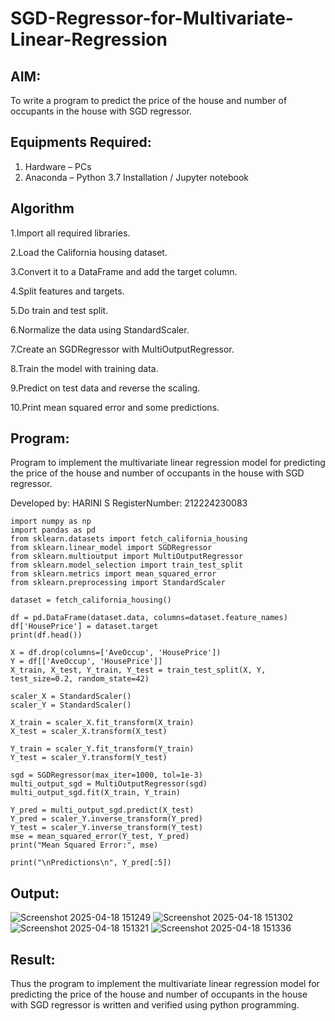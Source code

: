 # SGD-Regressor-for-Multivariate-Linear-Regression

## AIM:
To write a program to predict the price of the house and number of occupants in the house with SGD regressor.

## Equipments Required:
1. Hardware – PCs
2. Anaconda – Python 3.7 Installation / Jupyter notebook

## Algorithm

1.Import all required libraries.

2.Load the California housing dataset.

3.Convert it to a DataFrame and add the target column.

4.Split features and targets.

5.Do train and test split.

6.Normalize the data using StandardScaler.

7.Create an SGDRegressor with MultiOutputRegressor.

8.Train the model with training data.

9.Predict on test data and reverse the scaling.

10.Print mean squared error and some predictions.
## Program:
Program to implement the multivariate linear regression model for predicting the price of the house and number of occupants in the house with SGD regressor.

Developed by: HARINI S 
RegisterNumber: 212224230083

```
import numpy as np
import pandas as pd
from sklearn.datasets import fetch_california_housing
from sklearn.linear_model import SGDRegressor
from sklearn.multioutput import MultiOutputRegressor
from sklearn.model_selection import train_test_split
from sklearn.metrics import mean_squared_error
from sklearn.preprocessing import StandardScaler

dataset = fetch_california_housing()

df = pd.DataFrame(dataset.data, columns=dataset.feature_names)
df['HousePrice'] = dataset.target
print(df.head())

X = df.drop(columns=['AveOccup', 'HousePrice'])
Y = df[['AveOccup', 'HousePrice']]
X_train, X_test, Y_train, Y_test = train_test_split(X, Y, test_size=0.2, random_state=42)

scaler_X = StandardScaler()
scaler_Y = StandardScaler()

X_train = scaler_X.fit_transform(X_train)
X_test = scaler_X.transform(X_test)

Y_train = scaler_Y.fit_transform(Y_train)
Y_test = scaler_Y.transform(Y_test)

sgd = SGDRegressor(max_iter=1000, tol=1e-3)
multi_output_sgd = MultiOutputRegressor(sgd)
multi_output_sgd.fit(X_train, Y_train)

Y_pred = multi_output_sgd.predict(X_test)
Y_pred = scaler_Y.inverse_transform(Y_pred)
Y_test = scaler_Y.inverse_transform(Y_test)
mse = mean_squared_error(Y_test, Y_pred)
print("Mean Squared Error:", mse)

print("\nPredictions\n", Y_pred[:5])
```
## Output:
![Screenshot 2025-04-18 151249](https://github.com/user-attachments/assets/1308288a-ccac-46c3-94ab-cf3d5289f3a6)
![Screenshot 2025-04-18 151302](https://github.com/user-attachments/assets/5b64699b-4b04-42d1-9c81-88e6e77a30b6)
![Screenshot 2025-04-18 151321](https://github.com/user-attachments/assets/cb6a8c64-6904-47e0-a3c7-fb4335512a74)
![Screenshot 2025-04-18 151336](https://github.com/user-attachments/assets/46c40289-dc9d-45a2-bd27-42375c4ae03a)

## Result:
Thus the program to implement the multivariate linear regression model for predicting the price of the house and number of occupants in the house with SGD regressor is written and verified using python programming.
